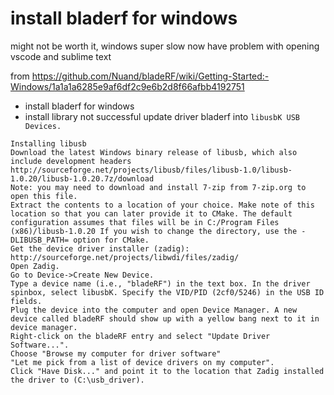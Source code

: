 # install bladerf for windows
might not be worth it, windows super slow now
have problem with opening vscode and sublime text

from https://github.com/Nuand/bladeRF/wiki/Getting-Started:-Windows/1a1a1a6285e9af6df2c9e6b2d8f66afbb4192751
- install bladerf for windows
- install library
not successful update driver bladerf into `libusbK USB Devices.`
```
Installing libusb
Download the latest Windows binary release of libusb, which also include development headers http://sourceforge.net/projects/libusb/files/libusb-1.0/libusb-1.0.20/libusb-1.0.20.7z/download
Note: you may need to download and install 7-zip from 7-zip.org to open this file.
Extract the contents to a location of your choice. Make note of this location so that you can later provide it to CMake. The default configuration assumes that files will be in C:/Program Files (x86)/libusb-1.0.20 If you wish to change the directory, use the -DLIBUSB_PATH= option for CMake.
Get the device driver installer (zadig): http://sourceforge.net/projects/libwdi/files/zadig/
Open Zadig.
Go to Device->Create New Device.
Type a device name (i.e., "bladeRF") in the text box. In the driver spinbox, select libusbK. Specify the VID/PID (2cf0/5246) in the USB ID fields.
Plug the device into the computer and open Device Manager. A new device called bladeRF should show up with a yellow bang next to it in device manager.
Right-click on the bladeRF entry and select "Update Driver Software...".
Choose "Browse my computer for driver software"
"Let me pick from a list of device drivers on my computer".
Click "Have Disk..." and point it to the location that Zadig installed the driver to (C:\usb_driver).
```